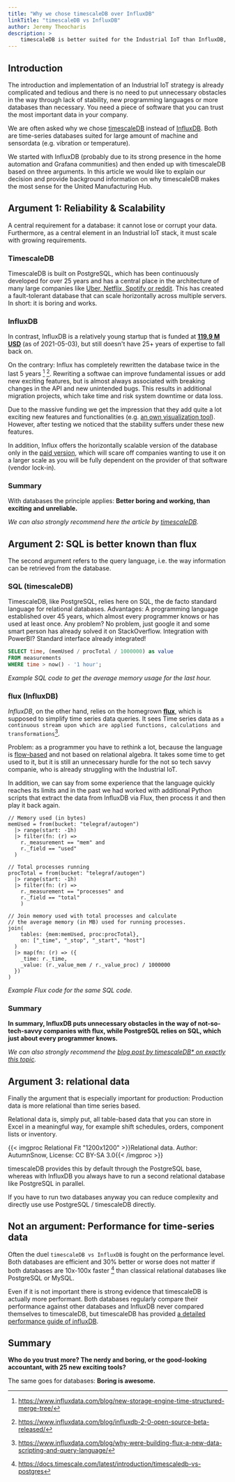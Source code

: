 ```yaml
---
title: "Why we chose timescaleDB over InfluxDB"
linkTitle: "timescaleDB vs InfluxDB"
author: Jeremy Theocharis
description: >
    timescaleDB is better suited for the Industrial IoT than InfluxDB, because it is stable, mature and failure resistant, it uses the very common SQL as a query language and you need a relational database for manufacturing anyway
---
```


## Introduction

The introduction and implementation of an Industrial IoT strategy is already complicated and tedious and there is no need to put unnecessary obstacles in the way through lack of stability, new programming languages or more databases than necessary. You need a piece of software that you can trust the most important data in your company. 

We are often asked why we chose [timescaleDB](https://www.timescale.com/) instead of [InfluxDB](https://www.influxdata.com/). Both are time-series databases suited for large amount of machine and sensordata (e.g. vibration or temperature). 

We started with InfluxDB (probably due to its strong presence in the home automation and Grafana communities) and then ended up with timescaleDB based on three arguments. In this article we would like to explain our decision and provide background information on why timescaleDB makes the most sense for the United Manufacturing Hub.

## Argument 1: Reliability & Scalability

A central requirement for a database: it cannot lose or corrupt your data. Furthermore, as a central element in an Industrial IoT stack, it must scale with growing requirements.

### TimescaleDB

TimescaleDB is built on PostgreSQL, which has been continuously developed for over 25 years and has a central place in the architecture of many large companies like [Uber, Netflix, Spotify or reddit](https://stackshare.io/postgresql). This has created a fault-tolerant database that can scale horizontally across multiple servers. In short: it is boring and works.

### InfluxDB
In contrast, InfluxDB is a relatively young startup that is funded at [**119.9 M USD**](https://www.crunchbase.com/organization/influxdb) (as of 2021-05-03), but still doesn't have 25+ years of expertise to fall back on. 

On the contrary: Influx has completely rewritten the database twice in the last 5 years [^rewrite1] [^rewrite2]. Rewriting a softwae can improve fundamental issues or add new exciting features, but is almost always associated with breaking changes in the API and new unintended bugs. This results in additional migration projects, which take time and risk system downtime or data loss.

Due to the massive funding we get the impression that they add quite a lot exciting new features and functionalities (e.g. [an own visualization tool](https://www.influxdata.com/how-to-visualize-time-series-data/)). However, after testing we noticed that the stability suffers under these new features. 

In addition, Influx offers the horizontally scalable version of the database only in the [paid version](https://docs.influxdata.com/influxdb/v1.8/high_availability/clusters/), which will scare off companies wanting to use it on a larger scale as you will be fully dependent on the provider of that software (vendor lock-in).

### Summary
With databases the principle applies: **Better boring and working, than exciting and unreliable.**

*We can also strongly recommend here the article by [timescaleDB](https://blog.timescale.com/blog/timescaledb-vs-influxdb-for-time-series-data-timescale-influx-sql-nosql-36489299877/).*

## Argument 2: SQL is better known than flux

The second argument refers to the query language, i.e. the way information can be retrieved from the database. 

### SQL (timescaleDB)

TimescaleDB, like PostgreSQL, relies here on SQL, the de facto standard language for relational databases. Advantages: A programming language established over 45 years, which almost every programmer knows or has used at least once. Any problem? No problem, just google it and some smart person has already solved it on StackOverflow. Integration with PowerBI? Standard interface already integrated!

```SQL
SELECT time, (memUsed / procTotal / 1000000) as value
FROM measurements
WHERE time > now() - '1 hour';
```
*Example SQL code to get the average memory usage for the last hour.*

### flux (InfluxDB)

*InfluxDB*, on the other hand, relies on the homegrown [**flux**](https://www.influxdata.com/products/flux/), which is supposed to simplify time series data queries. It sees Time series data as `a continuous stream upon which are applied functions, calculations and transformations`[^flux]. 

Problem: as a programmer you have to rethink a lot, because the language is [flow-based](https://www.influxdata.com/blog/why-were-building-flux-a-new-data-scripting-and-query-language/) and not based on relational algebra. It takes some time to get used to it, but it is still an unnecessary hurdle for the not so tech savvy companie, who is already struggling with the Industrial IoT. 

In addition, we can say from some experience that the language quickly reaches its limits and in the past we had worked with additional Python scripts that extract the data from InfluxDB via Flux, then process it and then play it back again. 

```
// Memory used (in bytes)
memUsed = from(bucket: "telegraf/autogen")
  |> range(start: -1h)
  |> filter(fn: (r) =>
    r._measurement == "mem" and
    r._field == "used"
  )

// Total processes running
procTotal = from(bucket: "telegraf/autogen")
  |> range(start: -1h)
  |> filter(fn: (r) =>
    r._measurement == "processes" and
    r._field == "total"
    )

// Join memory used with total processes and calculate
// the average memory (in MB) used for running processes.
join(
    tables: {mem:memUsed, proc:procTotal},
    on: ["_time", "_stop", "_start", "host"]
  )
  |> map(fn: (r) => ({
    _time: r._time,
    _value: (r._value_mem / r._value_proc) / 1000000
  })
)
```
*Example Flux code for the same SQL code.*

### Summary
**In summary, InfluxDB puts unnecessary obstacles in the way of not-so-tech-savvy companies with flux, while PostgreSQL relies on SQL, which just about every programmer knows.**

*We can also strongly recommend the [blog post by timescaleDB* on exactly this topic](https://blog.timescale.com/blog/sql-vs-flux-influxdb-query-language-time-series-database-290977a01a8a/).*

## Argument 3: relational data

Finally the argument that is especially important for production: Production data is more relational than time series based. 

Relational data is, simply put, all table-based data that you can store in Excel in a meaningful way, for example shift schedules, orders, component lists or inventory.

{{< imgproc Relational Fit "1200x1200" >}}Relational data. Author: AutumnSnow, License: CC BY-SA 3.0{{< /imgproc >}}

timescaleDB provides this by default through the PostgreSQL base, whereas with InfluxDB you always have to run a second relational database like PostgreSQL in parallel. 

If you have to run two databases anyway you can reduce complexity and directly use use PostgreSQL / timescaleDB directly.

## Not an argument: Performance for time-series data

Often the duel `timescaleDB vs InfluxDB` is fought on the performance level. Both databases are efficient and 30% better or worse does not matter if both databases are 10x-100x faster [^timescaledbperformance] than classical relational databases like PostgreSQL or MySQL. 

Even if it is not important there is strong evidence that timescaleDB is actually more performant. Both databases regularly compare their performance against other databases and InfluxDB never compared themselves to timescaleDB, but timescaleDB has provided [a detailed performance guide of influxDB](https://blog.timescale.com/blog/timescaledb-vs-influxdb-for-time-series-data-timescale-influx-sql-nosql-36489299877/).
 
## Summary

**Who do you trust more? The nerdy and boring, or the good-looking accountant, with 25 new exciting tools?**

The same goes for databases: **Boring is awesome.**

[^rewrite1]: https://www.influxdata.com/blog/new-storage-engine-time-structured-merge-tree/ 
[^rewrite2]: https://www.influxdata.com/blog/influxdb-2-0-open-source-beta-released/
[^flux]: https://www.influxdata.com/blog/why-were-building-flux-a-new-data-scripting-and-query-language/
[^timescaledbperformance]: https://docs.timescale.com/latest/introduction/timescaledb-vs-postgres
